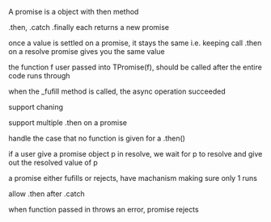 


A promise is a object with then method

.then, .catch .finally each returns a new promise

once a value is settled on a promise, it stays the same i.e. keeping call .then on a resolve promise gives you the same value


the function f user passed into TPromise(f), should be called after the entire code runs through


when the _fufill method is called, the async operation succeeded


support chaning

support multiple .then on a promise


handle the case that no function is given for a .then()


if a user give a promise object p in resolve, we wait for p to resolve and give out the resolved value of p


a promise either fufills or rejects, have machanism making sure only 1 runs


allow .then after .catch


when function passed in throws an error, promise rejects